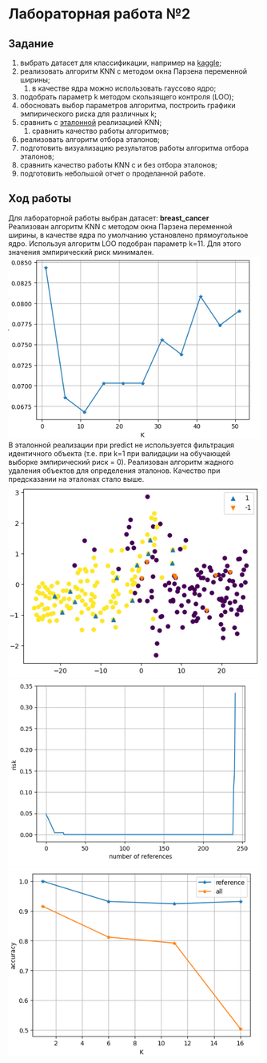 # Лабораторная работа №2

## Задание

1. выбрать датасет для классификации, например на [kaggle](https://www.kaggle.com/datasets?tags=13302-Classification);
2. реализовать алгоритм KNN с методом окна Парзена переменной ширины;
   1. в качестве ядра можно использовать гауссово ядро;
3. подобрать параметр k методом скользящего контроля (LOO);
4. обосновать выбор параметров алгоритма, построить графики эмпирического риска для различных k;
5. сравнить с [эталонной](https://scikit-learn.org/stable/) реализацией KNN;
   1. сравнить качество работы алгоритмов;
6. реализовать алгоритм отбора эталонов;
7. подготовить визуализацию результатов работы алгоритма отбора эталонов;
8. сравнить качество работы KNN с и без отбора эталонов; 
9. подготовить небольшой отчет о проделанной работе.

## Ход работы
Для лабораторной работы выбран датасет: **breast_cancer**  
Реализован алгоритм KNN с методом окна Парзена переменной ширины, в качестве ядра по умолчанию установлено прямоугольное ядро.
Используя алгоритм LOO подобран параметр k=11. Для этого значения эмпирический риск минимален.  
![img_1.png](img_1.png)  
В эталонной реализации при predict не используется фильтрация идентичного объекта (т.е. при k=1 при валидации на обучающей выборке эмпирический риск = 0).
Реализован алгоритм жадного удаления объектов для определения эталонов.
Качество при предсказании на эталонах стало выше.  
![img.png](img.png)  
![img_2.png](img_2.png)  
![img_3.png](img_3.png)  

